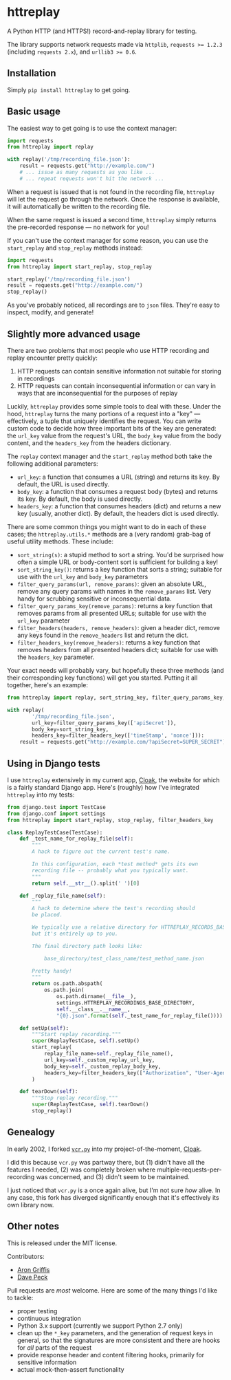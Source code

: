 # httreplay

A Python HTTP (and HTTPS!) record-and-replay library for testing.

The library supports network requests made via `httplib`, `requests >= 1.2.3` (including `requests 2.x`), and `urllib3 >= 0.6`.


## Installation

Simply `pip install httreplay` to get going.


## Basic usage

The easiest way to get going is to use the context manager:

```python
import requests
from httreplay import replay

with replay('/tmp/recording_file.json'):
    result = requests.get("http://example.com/")
    # ... issue as many requests as you like ...
    # ... repeat requests won't hit the network ...
```

When a request is issued that is not found in the recording file, `httreplay` will let the request go through the network. Once the response is available, it will automatically be written to the recording file.

When the same request is issued a second time, `httreplay` simply returns the pre-recorded response &mdash; no network for you!

If you can't use the context manager for some reason, you can use the `start_replay` and `stop_replay` methods instead:

```python
import requests
from httreplay import start_replay, stop_replay

start_replay('/tmp/recording_file.json')
result = requests.get("http://example.com/")
stop_replay()
```

As you've probably noticed, all recordings are to `json` files. They're easy to inspect, modify, and generate!


## Slightly more advanced usage

There are two problems that most people who use HTTP recording and replay encounter pretty quickly:

1. HTTP requests can contain sensitive information not suitable for storing in recordings
2. HTTP requests can contain inconsequential information or can vary in ways that are inconsequential for the purposes of replay

Luckily, `httreplay` provides some simple tools to deal with these. Under the hood, `httreplay` turns the many portions of a request into a "key" &mdash; effectively, a tuple that uniquely identifies the request. You can write custom code to decide how three important bits of the key are generated: the `url_key` value from the request's URL, the `body_key` value from the body content, and the `headers_key` from the headers dictionary.

The `replay` context manager and the `start_replay` method both take the following additional parameters:

- `url_key`: a function that consumes a URL (string) and returns its key. By default, the URL is used directly.
- `body_key`: a function that consumes a request body (bytes) and returns its key. By default, the body is used directly.
- `headers_key`: a function that consumes headers (dict) and returns a new key (usually, another dict). By default, the headers dict is used directly.

There are some common things you might want to do in each of these cases; the `httreplay.utils.*` methods are a (very random) grab-bag of useful utility methods. These include:

- `sort_string(s)`: a stupid method to sort a string. You'd be surprised how often a simple URL or body-content sort is sufficient for building a key!
- `sort_string_key()`: returns a key function that sorts a string; suitable for use with the `url_key` and `body_key` parameters
- `filter_query_params(url, remove_params)`: given an absolute URL, remove any query params with names in the `remove_params` list. Very handy for scrubbing sensitive or inconsequential data.
- `filter_query_params_key(remove_params)`: returns a key function that removes params from all presented URLs; suitable for use with the `url_key` parameter
- `filter_headers(headers, remove_headers)`: given a header dict, remove any keys found in the `remove_headers` list and return the dict.
- `filter_headers_key(remove_headers)`: returns a key function that removes headers from all presented headers dict; suitable for use with the `headers_key` parameter.

Your exact needs will probably vary, but hopefully these three methods (and their corresponding key functions) will get you started. Putting it all together, here's an example:

```python
from httreplay import replay, sort_string_key, filter_query_params_key, filter_headers_key

with replay(
        '/tmp/recording_file.json',
        url_key=filter_query_params_key(['apiSecret']),
        body_key=sort_string_key,
        headers_key=filter_headers_key(['timeStamp', 'nonce'])):
    result = requests.get("http://example.com/?apiSecret=SUPER_SECRET")
```


## Using in Django tests

I use `httreplay` extensively in my current app, [Cloak](https://www.getcloak.com/), the website for which is a fairly standard Django app. Here's (roughly) how I've integrated `httreplay` into my tests:

```python
from django.test import TestCase
from django.conf import settings
from httreplay import start_replay, stop_replay, filter_headers_key

class ReplayTestCase(TestCase):
    def _test_name_for_replay_file(self):
        """
        A hack to figure out the current test's name.

        In this configuration, each *test method* gets its own
        recording file -- probably what you typically want.
        """
        return self.__str__().split(' ')[0]

    def _replay_file_name(self):
        """
        A hack to determine where the test's recording should
        be placed.

        We typically use a relative directory for HTTREPLAY_RECORDS_BASE_DIRECTORY,
        but it's entirely up to you.

        The final directory path looks like:

            base_directory/test_class_name/test_method_name.json

        Pretty handy!
        """
        return os.path.abspath(
            os.path.join(
                os.path.dirname(__file__),
                settings.HTTREPLAY_RECORDINGS_BASE_DIRECTORY,
                self.__class__.__name__,
                "{0}.json".format(self._test_name_for_replay_file())))

    def setUp(self):
        """Start replay recording."""
        super(ReplayTestCase, self).setUp()
        start_replay(
            replay_file_name=self._replay_file_name(),
            url_key=self._custom_replay_url_key,
            body_key=self._custom_replay_body_key,
            headers_key=filter_headers_key(["Authorization", "User-Agent"]),
        )

    def tearDown(self):
        """Stop replay recording."""
        super(ReplayTestCase, self).tearDown()
        stop_replay()
```


## Genealogy

In early 2002, I forked [`vcr.py`](https://github.com/kevin1024/vcrpy) into my project-of-the-moment, [Cloak](https://www.getcloak.com/).

I did this because `vcr.py` was partway there, but (1) didn't have all the features I needed, (2) was completely broken where multiple-requests-per-recording was concerned, and (3) didn't seem to be maintained.

I just noticed that `vcr.py` is a once again alive, but I'm not sure *how* alive. In any case, this fork has diverged significantly enough that it's effectively its own library now.


## Other notes

This is released under the MIT license.

Contributors:

- [Aron Griffis](https://github.com/agriffis/)
- [Dave Peck](https://github.com/davepeck/)

Pull requests are *most* welcome. Here are some of the many things I'd like to tackle:

- proper testing
- continuous integration
- Python 3.x support (currently we support Python 2.7 only)
- clean up the `*_key` parameters, and the generation of request keys in general, so that the signatures are more consistent and there are hooks for _all_ parts of the request
- provide response header and content filtering hooks, primarily for sensitive information
- actual mock-then-assert functionality






